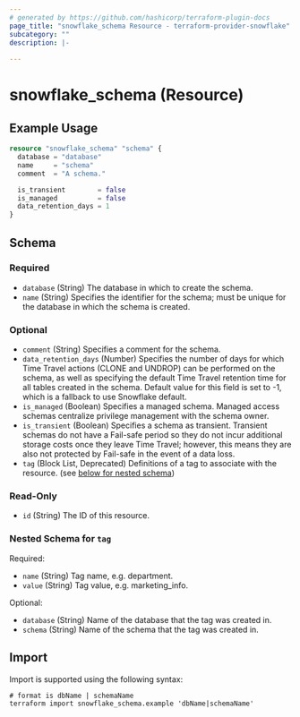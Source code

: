 ```yaml
---
# generated by https://github.com/hashicorp/terraform-plugin-docs
page_title: "snowflake_schema Resource - terraform-provider-snowflake"
subcategory: ""
description: |-
  
---
```


# snowflake_schema (Resource)



## Example Usage

```terraform
resource "snowflake_schema" "schema" {
  database = "database"
  name     = "schema"
  comment  = "A schema."

  is_transient        = false
  is_managed          = false
  data_retention_days = 1
}
```

<!-- schema generated by tfplugindocs -->
## Schema

### Required

- `database` (String) The database in which to create the schema.
- `name` (String) Specifies the identifier for the schema; must be unique for the database in which the schema is created.

### Optional

- `comment` (String) Specifies a comment for the schema.
- `data_retention_days` (Number) Specifies the number of days for which Time Travel actions (CLONE and UNDROP) can be performed on the schema, as well as specifying the default Time Travel retention time for all tables created in the schema. Default value for this field is set to -1, which is a fallback to use Snowflake default.
- `is_managed` (Boolean) Specifies a managed schema. Managed access schemas centralize privilege management with the schema owner.
- `is_transient` (Boolean) Specifies a schema as transient. Transient schemas do not have a Fail-safe period so they do not incur additional storage costs once they leave Time Travel; however, this means they are also not protected by Fail-safe in the event of a data loss.
- `tag` (Block List, Deprecated) Definitions of a tag to associate with the resource. (see [below for nested schema](#nestedblock--tag))

### Read-Only

- `id` (String) The ID of this resource.

<a id="nestedblock--tag"></a>
### Nested Schema for `tag`

Required:

- `name` (String) Tag name, e.g. department.
- `value` (String) Tag value, e.g. marketing_info.

Optional:

- `database` (String) Name of the database that the tag was created in.
- `schema` (String) Name of the schema that the tag was created in.

## Import

Import is supported using the following syntax:

```shell
# format is dbName | schemaName
terraform import snowflake_schema.example 'dbName|schemaName'
```
